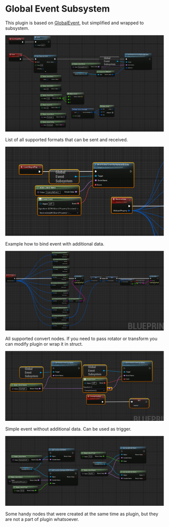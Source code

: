 # Global Event Subsystem 
 
This plugin is based on [GlobalEvent](https://github.com/getnamo/GlobalEventSystem-Unreal), but simplified and wrapped to subsystem.


![Sender](Docs/Sender.png)

List of all supported formats that can be sent and received.

![Receiver](Docs/ReceiverEvent.png)

Example how to bind event with additional data.

![Convert](Docs/ReceiverConvert.png)

All supported convert nodes. If you need to pass rotator or transform you can modify plugin or wrap it in struct.

![EventWithoutData](Docs/WithoutData.png)

Simple event without additional data. Can be used as trigger.

![Handy](Docs/HandyNodes.png)

Some handy nodes that were created at the same time as plugin, but they are not a part of plugin whatsoever. 
